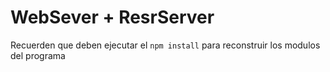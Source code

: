 # WebSever + ResrServer

Recuerden que deben ejecutar el ```npm install``` para reconstruir los modulos del programa